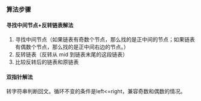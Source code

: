 ### 算法步骤

#### 寻找中间节点+反转链表解法

1. 寻找中间节点（如果链表有奇数个节点，那么找的是正中间的节点；如果链表有偶数个节点，那么找的是正中间右边的节点。）
2. 反转链表（反转从 mid 到链表末尾的这段链表）
3. 比较反转后的链表和原链表

#### 双指针解法

转字符串判断回文。循环不变的条件是left<=right，兼容奇数和偶数的情况。